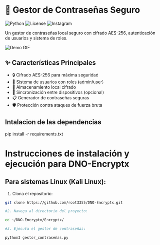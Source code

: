 # 🔐 Gestor de Contraseñas Seguro

![Python](https://img.shields.io/badge/Python-3.8%2B-blue)
![License](https://img.shields.io/badge/License-MIT-green)
![Instagram](https://img.shields.io/badge/Status-Stable-brightgreen)

Un gestor de contraseñas local seguro con cifrado AES-256, autenticación de usuarios y sistema de roles.
              

![Demo GIF](https://media4.giphy.com/media/v1.Y2lkPTc5MGI3NjExcDVzYzBvMXhtbDlnejV1dTIzZTVoc3o1ZzhibWJxMXAxM2ZuNDBhayZlcD12MV9pbnRlcm5hbF9naWZfYnlfaWQmY3Q9Zw/33HzTnurbarmhqu7QN/giphy.gif)

## ✨ Características Principales

- 🔒 Cifrado AES-256 para máxima seguridad
- 👥 Sistema de usuarios con roles (admin/user)
- 📁 Almacenamiento local cifrado
- 🔄 Sincronización entre dispositivos (opcional)
- 📋 Generador de contraseñas seguras
- 🛡️ Protección contra ataques de fuerza bruta

## Intalacion de las dependencias

pip install -r requirements.txt


# Instrucciones de instalación y ejecución para DNO-Encryptx

## Para sistemas Linux (Kali Linux):

1. Clona el repositorio:
```bash
git clone https://github.com/root3355/DNO-Encryptx.git

#2. Navega al directorio del proyecto:

cd ~/DNO-Encryptx/Encryptx/

#3. Ejecuta el gestor de contraseñas:

python3 gestor_contraseñas.py